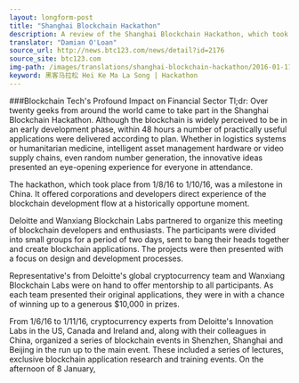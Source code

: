 ```yaml
---
layout: longform-post
title: "Shanghai Blockchain Hackathon"
description: A review of the Shanghai Blockchain Hackathon, which took place from 1/8 - 1/10, 2016.
translator: "Damian O'Loan"
source_url: http://news.btc123.com/news/detail?id=2176
source_site: btc123.com
img-path: /images/translations/shanghai-blockchain-hackathon/2016-01-11-shanghai-blockchain-hackathon.jpg
keyword: 黑客马拉松 Hei Ke Ma La Song | Hackathon
---
```

###Blockchain Tech's Profound Impact on Financial Sector
Tl;dr: Over twenty geeks from around the world came to take part in the Shanghai Blockchain Hackathon. Although the blockchain is widely perceived to be in an early development phase, within 48 hours a number of practically useful applications were delivered according to plan. Whether in logistics systems or humanitarian medicine, intelligent asset management hardware or video supply chains, even random number generation, the innovative ideas presented an eye-opening experience for everyone in attendance.

The hackathon, which took place from 1/8/16 to 1/10/16, was a milestone in China. It offered corporations and developers direct experience of the blockchain development flow at a historically opportune moment.

Deloitte and Wanxiang Blockchain Labs partnered to organize this meeting of blockchain developers and enthusiasts. The participants were divided into small groups for a period of two days, sent to bang their heads together and create blockchain applications. The projects were then presented with a focus on design and development processes.

Representative's from Deloitte's global cryptocurrency team and Wanxiang Blockchain Labs were on hand to offer mentorship to all participants. As each team presented their original applications, they were in with a chance of winning up to a generous $10,000 in prizes.

From 1/6/16 to 1/11/16, cryptocurrency experts from Deloitte's Innovation Labs in the US, Canada and Ireland and, along with their colleagues in China, organized a series of blockchain events in Shenzhen, Shanghai and Beijing in the run up to the main event. These included a series of lectures, exclusive blockchain application research and training events. On the afternoon of 8 January,

